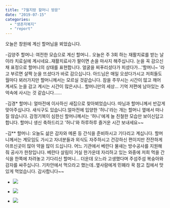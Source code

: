 ```yaml
---
title: "7월지방 할머니 방문"
date: "2019-07-15"
categories: 
  - "생존자복지"
  - "report"
---
```


오늘은 창원에 계신 할머님을 뵈었습니다.

\-김양주 할머니: 여전한 모습으로 계신 할머니.. 오늘은 주 3회 하는 재활치료를 받는 날이라 치료실에 계시네요..재활치료사가 팔이면 손을 마사지 해주십니다. 눈을 꼭 감으신 채 표정으로 할머니의 상태를 표현합니다. 얼굴을 찌푸리셨다가 피셨다가...'할머니~ '라고 부르면 살짝 눈을 뜨셨다가 바로 감으십니다. 아드님은 매일 오셨다가시고 저희들도 월마다 뵈러가지만 할머니께서는 모르실 것같습니다. 잠을 주무시는 시간이 많고 깨어 계셔도 눈을 감고 계시는 시간이 많은시니.. 할머니만의 세상... 기억 저편에 남아있는 추억속에 사시는 것 같습니다......

\-김경\* 할머니: 얼마전에 이사하신 새집으로 찾아뵈었습니다. 따님과 할머니께서 반갑게 맞아주십니다. 새식구도 있습니다.얼마전에 입양한 '허니'라는 개는 할머니 옆에서 떠나질 않습니다. 감정기복이 심한신 할머니께서는 '허니'에게 늘 친철한 모습만 보이신답고 합니다. 할머니 생신 축하드리고 '허니'와 하루하루 즐거운 시간 보내세요~~

\-김\*\* 할머니: 오늘도 삶은 감자와 메론 등 간식을 준비하시고 기다리고 계십니다. 할머니께서는 계모임도 가시고 자녀분들과 외식도 자주하시고 건강하신 편이지만 잔잔하게 아프신곳이 많아 약을 많이 드십니다. 어느 기관에서 베란다 물새는 방수공사를 지원해줘 공사가 한창입니다. 베란다 살림이 거실 한가운데 자리하고 있는 와중에 저희 먹을 간식을 한쪽에 차려놓고 기다리신 할머니... 더운데 오느라 고생했다며 주섬주섬 복숭아와 감자를 싸주십니다. 기차안에서 먹으라고 했는데..옆사람에게 민폐라 꾹 참고 집에서 맛있게 먹었습니다. 감사합니다~~

- ![](https://womenandwar.net/kr/wp-content/uploads/2019/07/0715-김경애할머니.jpg)
    
- ![](https://womenandwar.net/kr/wp-content/uploads/2019/11/0715-할머니-간식.png)
    
- ![](https://womenandwar.net/kr/wp-content/uploads/2019/11/0715-할머니집.jpg)
